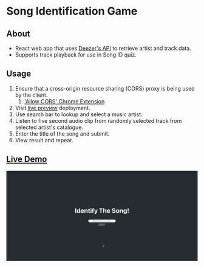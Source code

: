 # Song Identification Game
## About
* React web app that uses [Deezer's API](https://developers.deezer.com/api) to retrieve artist and track data. 
* Supports track playback for use in Song ID quiz.

## Usage
1. Ensure that a cross-origin resource sharing (CORS) proxy is being used by the client.
    1. ['Allow CORS' Chrome Extension](https://chrome.google.com/webstore/detail/allow-cors-access-control/lhobafahddgcelffkeicbaginigeejlf?hl=en)
1. Visit [live preview](https://jshalabi03.github.io/song_id_quiz/) deployment.
1. Use search bar to lookup and select a music artist.
1. Listen to five second audio clip from randomly selected track from selected artist's catalogue.
1. Enter the title of the song and submit.
1. View result and repeat.

## [Live Demo](https://jshalabi03.github.io/song_id_quiz/)
![](public/demo.gif)
